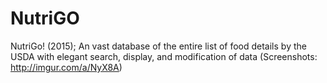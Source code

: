 # NutriGO
NutriGo! (2015); An vast database of the entire list of food details by the USDA with elegant search, display, and modification of data (Screenshots: http://imgur.com/a/NyX8A)
